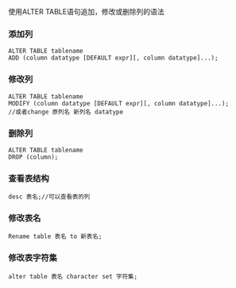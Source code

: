 使用ALTER TABLE语句追加，修改或删除列的语法

### 添加列

```mysql
ALTER TABLE tablename
ADD (column datatype [DEFAULT expr][, column datatype]...);
```

### 修改列

```mysql
ALTER TABLE tablename
MODIFY (column datatype [DEFAULT expr][, column datatype]...);
//或者change 原列名 新列名 datatype
```

### 删除列

```mysql
ALTER TABLE tablename
DROP (column);
```

### 查看表结构

```mysql
desc 表名;//可以查看表的列
```

### 修改表名

```mysql
Rename table 表名 to 新表名;
```

### 修改表字符集

```mysql
alter table 表名 character set 字符集;
```
